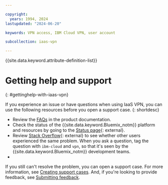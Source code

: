 ```yaml
---

copyright:
  years: 1994, 2024
lastupdated: "2024-06-20"

keywords: VPN access, IBM Cloud VPN, user account

subcollection: iaas-vpn

---
```


{{site.data.keyword.attribute-definition-list}}

# Getting help and support
{: #gettinghelp-with-iaas-vpn}

If you experience an issue or have questions when using IaaS VPN, you can use the following resources before you open a support case.
{: shortdesc}

* Review the [FAQs](/docs/iaas-vpn?topic=iaas-vpn-vpn-ssl-faq) in the product documentation.
* Check the status of the {{site.data.keyword.Bluemix_notm}} platform and resources by going to the [Status page](https://cloud.ibm.com/status){: external}.
* Review [Stack Overflow](https://stackoverflow.com/questions/tagged/ibm-cloud){: external} to see whether other users experienced the same problem. When you ask a question, tag the question with `ibm-cloud` and `vpn`, so that it's seen by the {{site.data.keyword.Bluemix_notm}} development teams.
*
If you still can't resolve the problem, you can open a support case. For more information, see [Creating support cases](/docs/get-support?topic=get-support-open-case). And, if you're looking to provide feedback, see [Submitting feedback](/docs/overview?topic=overview-feedback).
